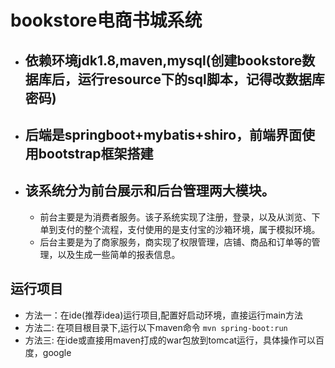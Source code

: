 # bookstore电商书城系统  
- ## 依赖环境jdk1.8,maven,mysql(创建bookstore数据库后，运行resource下的sql脚本，记得改数据库密码)
- ## 后端是springboot+mybatis+shiro，前端界面使用bootstrap框架搭建  
- ## 该系统分为前台展示和后台管理两大模块。  
  - 前台主要是为消费者服务。该子系统实现了注册，登录，以及从浏览、下单到支付的整个流程，支付使用的是支付宝的沙箱环境，属于模拟环境。  
  - 后台主要是为了商家服务，商实现了权限管理，店铺、商品和订单等的管理，以及生成一些简单的报表信息。  
## 运行项目
- 方法一：在ide(推荐idea)运行项目,配置好启动环境，直接运行main方法
- 方法二: 在项目根目录下,运行以下maven命令
  ```mvn spring-boot:run```
- 方法三: 在ide或直接用maven打成的war包放到tomcat运行，具体操作可以百度，google
